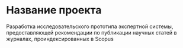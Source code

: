 # Название проекта
Разработка исследовательского прототипа экспертной системы, предоставляющей рекомендации по публикации научных статей в журналах, проиндексированных в Scopus
